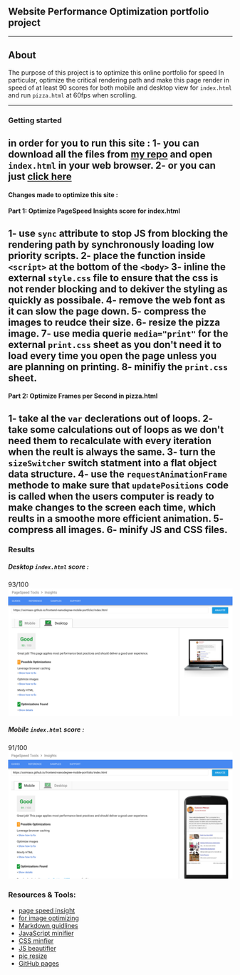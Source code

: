 ## Website Performance Optimization portfolio project
----------------------------
## About
The purpose of this project is to optimize this online portfolio for speed In particular, optimize the critical rendering path and make this page render in speed of at least 90 scores for both mobile and desktop view for `index.html` and run `pizza.html` at 60fps when scrolling.

---------------------------
### Getting started
in order for you to run this site :
1- you can download all the files from [my repo](https://github.com/xxiMiaxx/frontend-nanodegree-mobile-portfolio) and open `index.html` in your web browser.
2- or you can just [click here](https://xximiaxx.github.io/frontend-nanodegree-mobile-portfolio/)
---------------------------
#### Changes made to optimize this site :

#### Part 1: Optimize PageSpeed Insights score for index.html
1- use `sync` attribute to stop JS from blocking the rendering path by synchronously loading low priority scripts.
2- place the function inside `<script>` at the bottom of the `<body>`
3- inline the external `style.css` file to ensure that the css is not render blocking and to dekiver the styling as quickly as possibale.
4- remove the web font as it can slow the page down.
5- compress the images to reudce their size.
6- resize the pizza image.
7- use media querie `media="print"` for the external `print.css` sheet as you don't need it to load every time you open the page unless you are planning on printing.
8- minifiy the `print.css` sheet.
---------------------------

#### Part 2: Optimize Frames per Second in pizza.html
1- take al the `var` declerations out of loops.
2- take some calculations out of loops as we don't need them to recalculate with every iteration when the reult is always the same.
3- turn the `sizeSwitcher` switch statment into a flat object data structure.
4- use the `requestAnimationFrame` methode to make sure that `updatePositions` code is called when the users computer is ready to make changes to the screen each time, which reults in a smoothe more efficient animation.
5- compress all images.
6- minify JS and CSS files.
---------------------------
### Results

##### Desktop `index.html` score :
93/100
   ![](https://github.com/xxiMiaxx/frontend-nanodegree-mobile-portfolio/blob/master/screenshots/Screen%20Shot%202017-10-20%20at%206.34.21%20PM.png)
##### Mobile `index.html` score :
91/100
![](https://github.com/xxiMiaxx/frontend-nanodegree-mobile-portfolio/blob/master/screenshots/Screen%20Shot%202017-10-20%20at%206.36.50%20PM.png)
### Resources & Tools:
* [page speed insight](https://developers.google.com/speed/pagespeed/)
* [for image optimizing](http://optimizilla.com/)
* [Markdown guidlines](https://github.com/adam-p/markdown-here/wiki/Markdown-Cheatsheet)
* [JavaScript minifier](https://javascript-minifier.com/)
* [CSS minfier](https://cssminifier.com/)
* [JS beautifier](http://jsbeautifier.org/)
* [pic resize](http://picresize.com/)
* [GitHub pages](https://pages.github.com/)

